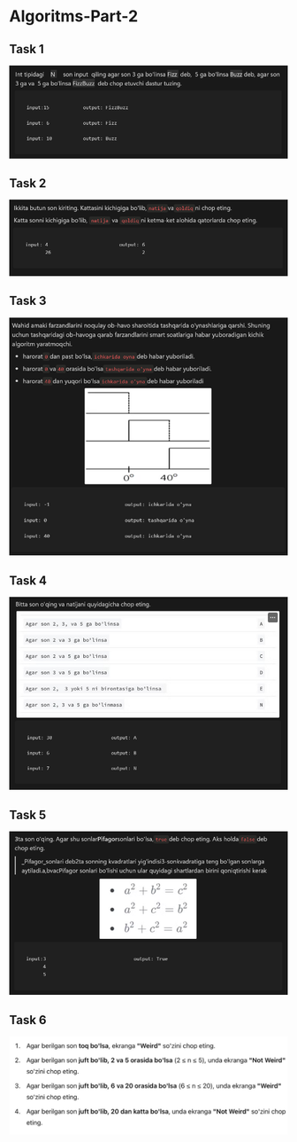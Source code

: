 # Algoritms-Part-2
<h2>Task 1</h2>

<img src="img/img1.png" alt="skrin.jpg">

<h2>Task 2</h2>

<img src="img/img2.png" alt="skrin.jpg">

<h2>Task 3</h2>

<img src="img/img3.png" alt="skrin.jpg">

<h2>Task 4</h2>

<img src="img/img4.png" alt="skrin.jpg">

<h2>Task 5</h2>

<img src="img/img5.png" alt="skrin.jpg">

<h2>Task 6</h2>

<img src="img/img.jpg" alt="skrin.jpg">